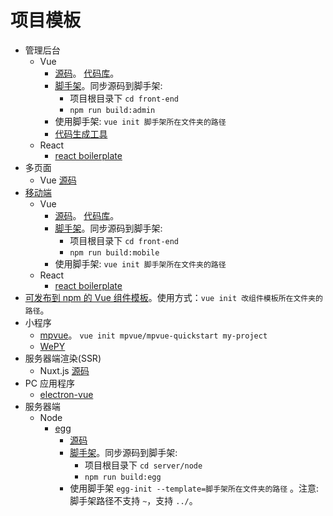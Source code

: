 # 项目模板
* 管理后台
  * Vue
    * [源码](front-end/admin)。 [代码库](https://github.com/iamjoel/admin-codes-collection)。
    * [脚手架](front-end/vue-cli-admin)。同步源码到脚手架:
      * 项目根目录下 `cd front-end`
      * `npm run build:admin`
    * 使用脚手架: `vue init 脚手架所在文件夹的路径`
    * [代码生成工具](https://iamjoel.github.io/admin-fe-generator/src/)
  * React
    * [react boilerplate](https://github.com/react-boilerplate/react-boilerplate)
* 多页面
  * Vue [源码](front-end/multi-page)
* [移动端](front-end/mobile)
  * Vue
    * [源码](front-end/mobile)。 [代码库](https://github.com/iamjoel/mobile-codes-collection)。
    * [脚手架](front-end/vue-cli-mobile)。同步源码到脚手架:
      * 项目根目录下 `cd front-end` 
      * `npm run build:mobile`
    * 使用脚手架: `vue init 脚手架所在文件夹的路径`
  * React
    * [react boilerplate](https://github.com/react-boilerplate/react-boilerplate)
* [可发布到 npm 的 Vue 组件模板](front-end/vue-cli-npm-components)。使用方式：`vue init 改组件模板所在文件夹的路径`。
* 小程序
  * [mpvue](http://mpvue.com/mpvue/quickstart/)。 `vue init mpvue/mpvue-quickstart my-project`
  * [WePY](front-end/wepy)
* 服务器端渲染(SSR)
  * Nuxt.js [源码](front-end/nuxt)
* PC 应用程序
  * [electron-vue](https://github.com/SimulatedGREG/electron-vue)
* 服务器端
  * Node
    * [egg](server/node/egg)
      * [源码](server/node/egg)
      * [脚手架](server/node/egg-boilerplate)。同步源码到脚手架:
        * 项目根目录下 `cd server/node` 
        * `npm run build:egg`
      * 使用脚手架 `egg-init --template=脚手架所在文件夹的路径` 。注意: 脚手架路径不支持 `~`，支持 `../`。
